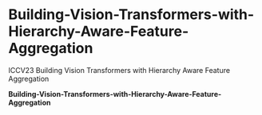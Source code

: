 # Building-Vision-Transformers-with-Hierarchy-Aware-Feature-Aggregation
ICCV23 Building Vision Transformers with Hierarchy Aware Feature Aggregation

**Building-Vision-Transformers-with-Hierarchy-Aware-Feature-Aggregation**
